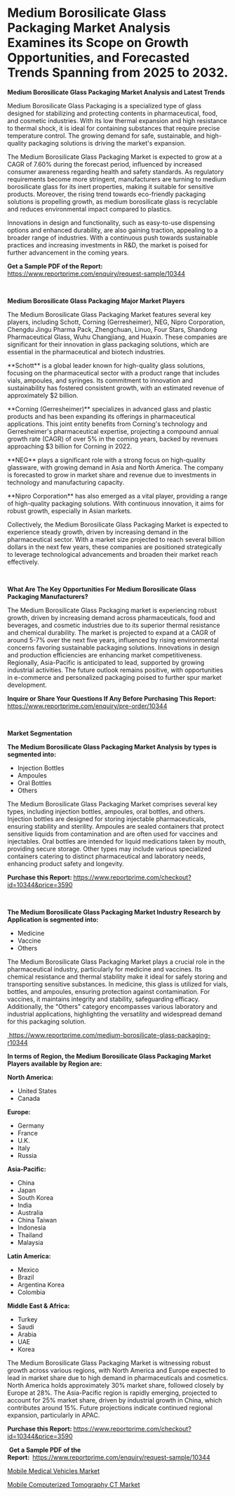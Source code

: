 <p><h1>Medium Borosilicate Glass Packaging Market Analysis Examines its Scope on Growth Opportunities, and Forecasted Trends Spanning from 2025 to 2032.</h1></p><p><strong>Medium Borosilicate Glass Packaging Market Analysis and Latest Trends</strong></p>
<p><p>Medium Borosilicate Glass Packaging is a specialized type of glass designed for stabilizing and protecting contents in pharmaceutical, food, and cosmetic industries. With its low thermal expansion and high resistance to thermal shock, it is ideal for containing substances that require precise temperature control. The growing demand for safe, sustainable, and high-quality packaging solutions is driving the market's expansion.</p><p>The Medium Borosilicate Glass Packaging Market is expected to grow at a CAGR of 7.60% during the forecast period, influenced by increased consumer awareness regarding health and safety standards. As regulatory requirements become more stringent, manufacturers are turning to medium borosilicate glass for its inert properties, making it suitable for sensitive products. Moreover, the rising trend towards eco-friendly packaging solutions is propelling growth, as medium borosilicate glass is recyclable and reduces environmental impact compared to plastics.</p><p>Innovations in design and functionality, such as easy-to-use dispensing options and enhanced durability, are also gaining traction, appealing to a broader range of industries. With a continuous push towards sustainable practices and increasing investments in R&D, the market is poised for further advancement in the coming years.</p></p>
<p><strong>Get a Sample PDF of the Report:&nbsp;</strong> <a href="https://www.reportprime.com/enquiry/request-sample/10344?utm_campaign=1938&utm_medium=2&utm_source=Github&utm_content=ia&utm_term=20032025&utm_id=medium-borosilicate-glass-packaging">https://www.reportprime.com/enquiry/request-sample/10344</a></p>
<p>&nbsp;</p>
<p><strong>Medium Borosilicate Glass Packaging Major Market Players</strong></p>
<p><p>The Medium Borosilicate Glass Packaging Market features several key players, including Schott, Corning (Gerresheimer), NEG, Nipro Corporation, Chengdu Jingu Pharma Pack, Zhengchuan, Linuo, Four Stars, Shandong Pharmaceutical Glass, Wuhu Changjiang, and Huaxin. These companies are significant for their innovation in glass packaging solutions, which are essential in the pharmaceutical and biotech industries.</p><p>**Schott** is a global leader known for high-quality glass solutions, focusing on the pharmaceutical sector with a product range that includes vials, ampoules, and syringes. Its commitment to innovation and sustainability has fostered consistent growth, with an estimated revenue of approximately $2 billion.</p><p>**Corning (Gerresheimer)** specializes in advanced glass and plastic products and has been expanding its offerings in pharmaceutical applications. This joint entity benefits from Corning's technology and Gerresheimer's pharmaceutical expertise, projecting a compound annual growth rate (CAGR) of over 5% in the coming years, backed by revenues approaching $3 billion for Corning in 2022.</p><p>**NEG** plays a significant role with a strong focus on high-quality glassware, with growing demand in Asia and North America. The company is forecasted to grow in market share and revenue due to investments in technology and manufacturing capacity.</p><p>**Nipro Corporation** has also emerged as a vital player, providing a range of high-quality packaging solutions. With continuous innovation, it aims for robust growth, especially in Asian markets.</p><p>Collectively, the Medium Borosilicate Glass Packaging Market is expected to experience steady growth, driven by increasing demand in the pharmaceutical sector. With a market size projected to reach several billion dollars in the next few years, these companies are positioned strategically to leverage technological advancements and broaden their market reach effectively.</p></p>
<p>&nbsp;</p>
<p><strong>What Are The Key Opportunities For Medium Borosilicate Glass Packaging Manufacturers?</strong></p>
<p><p>The Medium Borosilicate Glass Packaging market is experiencing robust growth, driven by increasing demand across pharmaceuticals, food and beverages, and cosmetic industries due to its superior thermal resistance and chemical durability. The market is projected to expand at a CAGR of around 5-7% over the next five years, influenced by rising environmental concerns favoring sustainable packaging solutions. Innovations in design and production efficiencies are enhancing market competitiveness. Regionally, Asia-Pacific is anticipated to lead, supported by growing industrial activities. The future outlook remains positive, with opportunities in e-commerce and personalized packaging poised to further spur market development.</p></p>
<p><strong>Inquire or Share Your Questions If Any Before Purchasing This Report:</strong> <a href="https://www.reportprime.com/enquiry/pre-order/10344?utm_campaign=1938&utm_medium=2&utm_source=Github&utm_content=ia&utm_term=20032025&utm_id=medium-borosilicate-glass-packaging">https://www.reportprime.com/enquiry/pre-order/10344</a></p>
<p>&nbsp;</p>
<p><strong>Market Segmentation</strong></p>
<p><strong>The Medium Borosilicate Glass Packaging Market Analysis by types is segmented into:</strong></p>
<p><ul><li>Injection Bottles</li><li>Ampoules</li><li>Oral Bottles</li><li>Others</li></ul></p>
<p><p>The Medium Borosilicate Glass Packaging Market comprises several key types, including injection bottles, ampoules, oral bottles, and others. Injection bottles are designed for storing injectable pharmaceuticals, ensuring stability and sterility. Ampoules are sealed containers that protect sensitive liquids from contamination and are often used for vaccines and injectables. Oral bottles are intended for liquid medications taken by mouth, providing secure storage. Other types may include various specialized containers catering to distinct pharmaceutical and laboratory needs, enhancing product safety and longevity.</p></p>
<p><strong>Purchase this Report:&nbsp;</strong><a href="https://www.reportprime.com/checkout?id=10344&price=3590&utm_campaign=1938&utm_medium=2&utm_source=Github&utm_content=ia&utm_term=20032025&utm_id=medium-borosilicate-glass-packaging">https://www.reportprime.com/checkout?id=10344&price=3590</a></p>
<p>&nbsp;</p>
<p><strong>The Medium Borosilicate Glass Packaging Market Industry Research by Application is segmented into:</strong></p>
<p><ul><li>Medicine</li><li>Vaccine</li><li>Others</li></ul></p>
<p><p>The Medium Borosilicate Glass Packaging Market plays a crucial role in the pharmaceutical industry, particularly for medicine and vaccines. Its chemical resistance and thermal stability make it ideal for safely storing and transporting sensitive substances. In medicine, this glass is utilized for vials, bottles, and ampoules, ensuring protection against contamination. For vaccines, it maintains integrity and stability, safeguarding efficacy. Additionally, the "Others" category encompasses various laboratory and industrial applications, highlighting the versatility and widespread demand for this packaging solution.</p></p>
<p><a href="https://www.reportprime.com/medium-borosilicate-glass-packaging-r10344?utm_campaign=1938&utm_medium=2&utm_source=Github&utm_content=ia&utm_term=20032025&utm_id=medium-borosilicate-glass-packaging">&nbsp;https://www.reportprime.com/medium-borosilicate-glass-packaging-r10344</a></p>
<p><strong>In terms of Region, the Medium Borosilicate Glass Packaging Market Players available by Region are:</strong></p>
<p>
    <p> <strong> North America: </strong>
        <ul>
            <li>United States</li>
            <li>Canada</li>
        </ul>
        </p> 
    <p> <strong> Europe: </strong>
        <ul>
            <li>Germany</li>
            <li>France</li>
            <li>U.K.</li>
            <li>Italy</li>
            <li>Russia</li>
        </ul>
        </p> 
    <p> <strong> Asia-Pacific: </strong>
        <ul>
            <li>China</li>
            <li>Japan</li>
            <li>South Korea</li>
            <li>India</li>
            <li>Australia</li>
            <li>China Taiwan</li>
            <li>Indonesia</li>
            <li>Thailand</li>
            <li>Malaysia</li>
        </ul>
        </p> 
    <p> <strong> Latin America: </strong>
        <ul>
            <li>Mexico</li>
            <li>Brazil</li>
            <li>Argentina Korea</li>
            <li>Colombia</li>
        </ul>
        </p> 
    <p> <strong> Middle East & Africa: </strong>
        <ul>
            <li>Turkey</li>
            <li>Saudi</li>
            <li>Arabia</li>
            <li>UAE</li>
            <li>Korea</li>
        </ul>
    </p>
    </p>
<p><p>The Medium Borosilicate Glass Packaging Market is witnessing robust growth across various regions, with North America and Europe expected to lead in market share due to high demand in pharmaceuticals and cosmetics. North America holds approximately 30% market share, followed closely by Europe at 28%. The Asia-Pacific region is rapidly emerging, projected to account for 25% market share, driven by industrial growth in China, which contributes around 15%. Future projections indicate continued regional expansion, particularly in APAC.</p></p>
<p><strong>Purchase this Report: </strong><a href="https://www.reportprime.com/checkout?id=10344&price=3590&utm_campaign=1938&utm_medium=2&utm_source=Github&utm_content=ia&utm_term=20032025&utm_id=medium-borosilicate-glass-packaging">https://www.reportprime.com/checkout?id=10344&price=3590</a></p>
<p>&nbsp;<strong>Get a Sample PDF of the Report:&nbsp;&nbsp;</strong><a href="https://www.reportprime.com/enquiry/request-sample/10344?utm_campaign=1938&utm_medium=2&utm_source=Github&utm_content=ia&utm_term=20032025&utm_id=medium-borosilicate-glass-packaging">https://www.reportprime.com/enquiry/request-sample/10344</a></p>
<p><strong></strong></p>
<p><p><a href="https://github.com/firdwsermald/Market-Research-Report-List-1/blob/main/mobile-medical-vehicles-market.md?utm_campaign=1938&utm_medium=2&utm_source=Github&utm_content=ia&utm_term=20032025&utm_id=medium-borosilicate-glass-packaging">Mobile Medical Vehicles Market</a></p><p><a href="https://github.com/wilzeryammy/Market-Research-Report-List-1/blob/main/mobile-computerized-tomography-ct-market.md?utm_campaign=1938&utm_medium=2&utm_source=Github&utm_content=ia&utm_term=20032025&utm_id=medium-borosilicate-glass-packaging">Mobile Computerized Tomography CT Market</a></p></p>